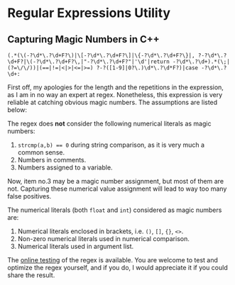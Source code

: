---
---

# Regular Expressions Utility

## Capturing Magic Numbers in C++

```regex
(.*(\(-?\d*\.?\d+F?\)|\[-?\d*\.?\d+F?\]|\{-?\d*\.?\d+F?\}|, ?-?\d*\.?\d+F?|\(-?\d*\.?\d+F?\,|"-?\d*\.?\d+F?"|'\d'|return -?\d*\.?\d+).*(\;|(?=\/\/))|(==|!=|<|>|<=|>=) ?-?([1-9]|0?\.)\d*\.?\d*F?)|case -?\d*\.?\d+:
```

First off, my apologies for the length and the repetitions in the expression, as I am in no way an expert at regex.
Nonetheless, this expression is very reliable at catching obvious magic numbers. The assumptions are listed below:

The regex does **not** consider the following numerical literals as magic numbers:

1. `strcmp(a,b) == 0` during string comparison, as it is very much a common sense.
2. Numbers in comments.
3. Numbers assigned to a variable.

Now, item no.3 may be a magic number assignment, but most of them are not. Capturing these numerical value assignment will lead to way too many false positives.

The numerical literals (both `float` and `int`) considered as magic numbers are:

1. Numerical literals enclosed in brackets,  i.e. `()`, `[]`, `{}`, `<>`.
2. Non-zero numerical literals used in numerical comparison.
3. Numerical literals used in argument list.

The [online testing](https://regex101.com/r/BuGpeu/29/) of the regex is available.
You are welcome to test and optimize the regex yourself, and if you do, I would appreciate it if you could share the result.